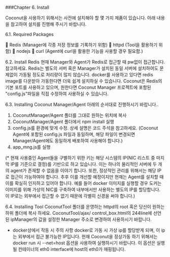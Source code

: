 ###Chapter 6. Install

 Coconut을 사용하기 위해서는 사전에 설치해야 할 몇 가지 제품이 있습니다. 아래 내용을 참고하여 설치를 진행해 주시기 바랍니다.

6.1. Required Packages

	Redis (Manager에 각종 저장 정보를 기록하기 위함)
	httpd (Tool을 활용하기 위함)
	nodejs
	curl (Agent에 curl을 활용한 기능을 사용할 경우 필요함.)

6.2. Install Redis
현재 Manager와 Agent가 Redis로 접근할 때 pw없이 접근합니다. 참고하세요. Redis는 별도의 서버 혹은 Manager가 설치된 동일 서버에 설치하여도 문제없이 가동될 정도로 처리량이 많지 않습니다. docker를 사용하고 있다면 redis image를 다운받아 가동한다면 더욱 쉽게 설치하실 수 있습니다. Coconut은 Redis의 기본 포트를 사용하고 있으며, 원한다면 Coconut Manager 프로젝트에 포함된 "config.js"파일을 직접 수정하여 사용하실 수 있습니다.

6.3. Installing Coconut Manager/Agent
아래의 순서대로 진행하시기 바랍니다..
1. CoconutManager/Agent 폴더를 그대로 원하는 위치에 복사
2. CoconutManager/Agent 폴더에서 npm install 실행
3. config.js를 환경에 맞게 수정. 상세 설명은 코드 주석을 참고하세요.
  (Coconut Agent에 포함된 config.js 파일과 동일하며, 해당 파일이 변경되면 Manager/Agent에도 동일하게 배포하여 사용해야 합니다.)
4. app_mng.js를 실행

(* 현재 사용중인 Agent들을 구별하기 위한 키는 해당 시스템의 IP(NIC 리스트 중 마지막 IP를 기준으로 결정)를 기반으로 하고 있습니다. 이는 하나의 물리적인 서버에 두 개의 agent가 존재할 수 없음을 이야기 합니다. 또한, 정상적인 관리를 위해서는 해당 IP로 접근이 가능하여야 합니다. 추후 이를 개선할 예정이지만 현재는 Agent를 설치할 때 이를 확실히 인지하고 있어야 합니다. 예를 들어 docker 이미지를 실행할 경우 도커는 이미지를 위해 가상의 NIC를 구축하여 내부에서만 사용하는 별도의 IP를 할당합니다. 이 IP로는 외부에서 접근할 수 없기 때문에 각별히 신경을 써야 합니다.)

6.4. Installing Tool
CoconutTool 폴더를 운영하는 httpd의 root 혹은 당신이 원하는 하위 폴더에 복사 하세요.
CoconutTool/ajax/ control_box.html의 244line에 선언된 ipManager의 값을 설정한 Manager 주소로 변경하여 사용하시기 바랍니다.


* docker상에서 작동 시 주의 사항
 docker로 가동 시 가상 ip를 할당받게 되며, 이 ip는 외부에서 접근 불가능한 IP입니다. 현재 Coconut을 정상가동 하기 위해서는 docker run 시 --net=host 옵션을 사용하여 실행하시기 바랍니다. 이 옵션은 실행될 컨테이너의 eth0 interface에 host의 eth0가 매핑됩니다.


 
